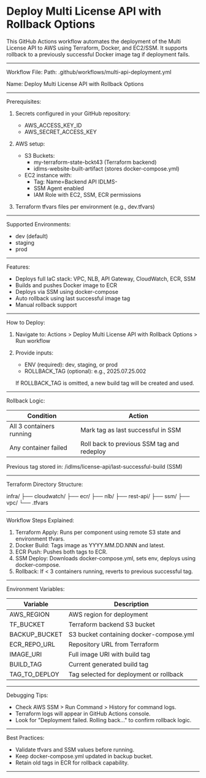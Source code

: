 Deploy Multi License API with Rollback Options
=============================================

This GitHub Actions workflow automates the deployment of the Multi License API to AWS using Terraform, Docker, and EC2/SSM. It supports rollback to a previously successful Docker image tag if deployment fails.

--------------------------------------------------------------------------------
Workflow File:
  Path: .github/workflows/multi-api-deployment.yml

  Name: Deploy Multi License API with Rollback Options

--------------------------------------------------------------------------------
Prerequisites:

1. Secrets configured in your GitHub repository:
   - AWS_ACCESS_KEY_ID
   - AWS_SECRET_ACCESS_KEY

2. AWS setup:
   - S3 Buckets:
     - my-terraform-state-bckt43 (Terraform backend)
     - idlms-website-built-artifact (stores docker-compose.yml)
   - EC2 instance with:
     - Tag: Name=Backend API IDLMS-<env>
     - SSM Agent enabled
     - IAM Role with EC2, SSM, ECR permissions

3. Terraform tfvars files per environment (e.g., dev.tfvars)

--------------------------------------------------------------------------------
Supported Environments:
  - dev (default)
  - staging
  - prod

--------------------------------------------------------------------------------
Features:

- Deploys full IaC stack: VPC, NLB, API Gateway, CloudWatch, ECR, SSM
- Builds and pushes Docker image to ECR
- Deploys via SSM using docker-compose
- Auto rollback using last successful image tag
- Manual rollback support

--------------------------------------------------------------------------------
How to Deploy:

1. Navigate to: Actions > Deploy Multi License API with Rollback Options > Run workflow

2. Provide inputs:
   - ENV (required): dev, staging, or prod
   - ROLLBACK_TAG (optional): e.g., 2025.07.25.002

   If ROLLBACK_TAG is omitted, a new build tag will be created and used.

--------------------------------------------------------------------------------
Rollback Logic:

| Condition                       | Action                                           |
|--------------------------------|--------------------------------------------------|
| All 3 containers running        | Mark tag as last successful in SSM              |
| Any container failed            | Roll back to previous SSM tag and redeploy      |

Previous tag stored in: /idlms/license-api/last-successful-build (SSM)

--------------------------------------------------------------------------------
Terraform Directory Structure:

infra/
├── cloudwatch/
├── ecr/
├── nlb/
├── rest-api/
├── ssm/
├── vpc/
└── <env>.tfvars

--------------------------------------------------------------------------------
Workflow Steps Explained:

1. Terraform Apply: Runs per component using remote S3 state and environment tfvars.
2. Docker Build: Tags image as YYYY.MM.DD.NNN and latest.
3. ECR Push: Pushes both tags to ECR.
4. SSM Deploy: Downloads docker-compose.yml, sets env, deploys using docker-compose.
5. Rollback: If < 3 containers running, reverts to previous successful tag.

--------------------------------------------------------------------------------
Environment Variables:

| Variable         | Description                                   |
|------------------|-----------------------------------------------|
| AWS_REGION       | AWS region for deployment                     |
| TF_BUCKET        | Terraform backend S3 bucket                   |
| BACKUP_BUCKET    | S3 bucket containing docker-compose.yml       |
| ECR_REPO_URL     | Repository URL from Terraform                 |
| IMAGE_URI        | Full image URI with build tag                 |
| BUILD_TAG        | Current generated build tag                   |
| TAG_TO_DEPLOY    | Tag selected for deployment or rollback       |

--------------------------------------------------------------------------------
Debugging Tips:

- Check AWS SSM > Run Command > History for command logs.
- Terraform logs will appear in GitHub Actions console.
- Look for "Deployment failed. Rolling back..." to confirm rollback logic.

--------------------------------------------------------------------------------
Best Practices:

- Validate tfvars and SSM values before running.
- Keep docker-compose.yml updated in backup bucket.
- Retain old tags in ECR for rollback capability.

--------------------------------------------------------------------------------
